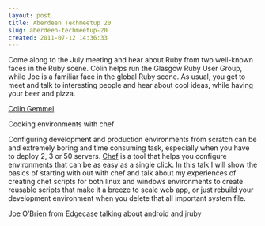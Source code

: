 ```yaml
---
layout: post
title: Aberdeen Techmeetup 20
slug: aberdeen-techmeetup-20
created: 2011-07-12 14:36:33
---
```


Come along to the July meeting and hear about Ruby from two well-known faces in the Ruby scene. Colin helps run the Glasgow Ruby User Group, while Joe is a familiar face in the global Ruby scene. As usual, you get to meet and talk to interesting people and hear about cool ideas, while having your beer and pizza.

<a href="http://twitter.com/#!/colin_gemmell">Colin Gemmel</a>

Cooking environments with chef

Configuring development and production environments from scratch can be and extremely boring and time consuming task, especially when you have to deploy 2, 3 or 50 servers.  <a href="http://wiki.opscode.com/display/chef/Home ">Chef</a> is a tool that helps you configure environments that can be as easy as a single click.
In this talk I will show the basics of starting with out with chef and talk about my experiences of creating chef scripts for both linux and windows environments to create reusable scripts that make it a breeze to scale web app, or just rebuild your development environment when you delete that all important system file.

<a href="http://twitter.com/#!/objo">Joe O’Brien</a> from  <a href="http://edgecase.com">Edgecase</a>
talking about android and jruby